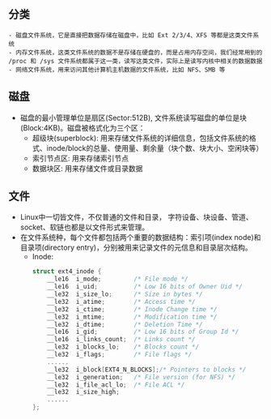 ## 分类
    - 磁盘文件系统，它是直接把数据存储在磁盘中，比如 Ext 2/3/4、XFS 等都是这类文件系统
    - 内存文件系统，这类文件系统的数据不是存储在硬盘的，而是占用内存空间，我们经常用到的 /proc 和 /sys 文件系统都属于这一类，读写这类文件，实际上是读写内核中相关的数据数据
    - 网络文件系统，用来访问其他计算机主机数据的文件系统，比如 NFS、SMB 等

## 磁盘
* 磁盘的最小管理单位是扇区(Sector:512B), 文件系统读写磁盘的单位是块(Block:4KB)。磁盘被格式化为三个区：
    - 超级块(superblock): 用来存储文件系统的详细信息，包括文件系统的格式、inode/block的总量、使用量、剩余量（块个数、块大小、空闲块等）
    - 索引节点区: 用来存储索引节点
    - 数据块区: 用来存储文件或目录数据
## 文件
* Linux中一切皆文件，不仅普通的文件和目录， 字符设备、块设备、管道、socket、软链也都是以文件形式来管理。
* 在文件系统种，每个文件都包括两个重要的数据结构：索引项(index node)和目录项(directory entry)，分别被用来记录文件的元信息和目录层次结构。
    - Inode:
        ```C++
        struct ext4_inode {
            __le16  i_mode;         /* File mode */
            __le16  i_uid;          /* Low 16 bits of Owner Uid */
            __le32  i_size_lo;      /* Size in bytes */
            __le32  i_atime;        /* Access time */
            __le32  i_ctime;        /* Inode Change time */
            __le32  i_mtime;        /* Modification time */
            __le32  i_dtime;        /* Deletion Time */
            __le16  i_gid;          /* Low 16 bits of Group Id */
            __le16  i_links_count;  /* Links count */
            __le32  i_blocks_lo;    /* Blocks count */
            __le32  i_flags;        /* File flags */
            ......
            __le32  i_block[EXT4_N_BLOCKS];/* Pointers to blocks */
            __le32  i_generation;   /* File version (for NFS) */
            __le32  i_file_acl_lo;  /* File ACL */
            __le32  i_size_high;
            ......
        };
        ```
